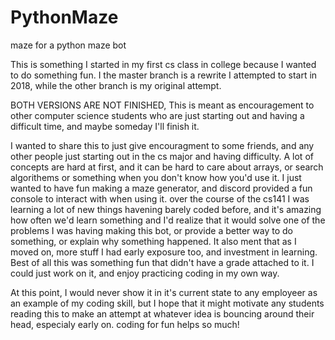 # PythonMaze
maze for a python maze bot

This is something I started in my first cs class in college because I wanted to do something fun. I the master branch is a rewrite I attempted to start in 2018, while the other branch is my original attempt. 

BOTH VERSIONS ARE NOT FINISHED, This is meant as encouragement to other computer science students who are just starting out and having a difficult time, and maybe someday I'll finish it. 

I wanted to share this to just give encouragment to some friends, and any other people just starting out in the cs major and having difficulty. A lot of concepts are hard at first, and it can be hard to care about arrays, or search algorithems or something when you don't know how you'd use it. I just wanted to have fun making a maze generator, and discord provided a fun console to interact with when using it. over the course of the cs141 I was learning a lot of new things havening barely coded before, and it's amazing how often we'd learn something and I'd realize that it would solve one of the problems I was having making this bot, or provide a better way to do something, or explain why something happened. It also ment that as I moved on, more stuff I had early exposure too, and investment in learning. Best of all this was something fun that didn't have a grade attached to it. I could just work on it, and enjoy practicing coding in my own way. 

At this point, I would never show it in it's current state to any employeer as an example of my coding skill, but I hope that it might motivate any students reading this to make an attempt at whatever idea is bouncing around their head, especialy early on. coding for fun helps so much!
